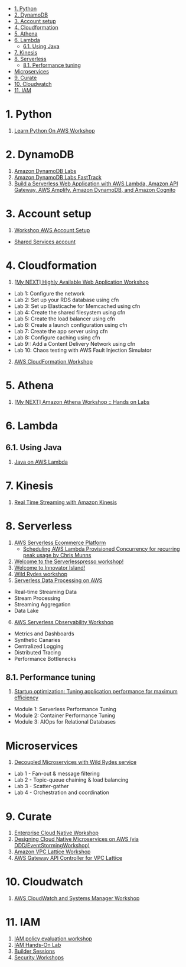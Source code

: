 
<!-- TOC -->

- [1. Python](#1-python)
- [2. DynamoDB](#2-dynamodb)
- [3. Account setup](#3-account-setup)
- [4. Cloudformation](#4-cloudformation)
- [5. Athena](#5-athena)
- [6. Lambda](#6-lambda)
  - [6.1. Using Java](#61-using-java)
- [7. Kinesis](#7-kinesis)
- [8. Serverless](#8-serverless)
  - [8.1. Performance tuning](#81-performance-tuning)
- [Microservices](#microservices)
- [9. Curate](#9-curate)
- [10. Cloudwatch](#10-cloudwatch)
- [11. IAM](#11-iam)

<!-- /TOC -->

# 1. Python

1. [Learn Python On AWS Workshop](https://catalog.us-east-1.prod.workshops.aws/workshops/3d705026-9edc-40e8-b353-bdabb116c89c/en-US)

# 2. DynamoDB

1. [Amazon DynamoDB Labs](https://amazon-dynamodb-labs.com/)
2. [Amazon DynamoDB Labs FastTrack](https://catalog.us-east-1.prod.workshops.aws/workshops/3319b690-3a41-4921-9af8-f31c7bef4cdb/en-US)
3. [Build a Serverless Web Application with AWS Lambda, Amazon API Gateway, AWS Amplify, Amazon DynamoDB, and Amazon Cognito](https://aws.amazon.com/getting-started/hands-on/build-serverless-web-app-lambda-apigateway-s3-dynamodb-cognito/)

# 3. Account setup

1. [Workshop AWS Account Setup](https://workshop-aws-account-setup.fstehle.com/)
- [Shared Services account](https://docs.aws.amazon.com/managedservices/latest/userguide/shared-services-account.html)

# 4. Cloudformation

1. [[My NEXT] Highly Available Web Application Workshop](https://catalog.us-east-1.prod.workshops.aws/workshops/3de93ad5-ebbe-4258-b977-b45cdfe661f1/en-US)
- Lab 1: Configure the network
- Lab 2: Set up your RDS database using cfn
- Lab 3: Set up Elasticache for Memcached using cfn
- Lab 4: Create the shared filesystem using cfn
- Lab 5: Create the load balancer using cfn
- Lab 6: Create a launch configuration using cfn
- Lab 7: Create the app server using cfn
- Lab 8: Configure caching using cfn
- Lab 9:: Add a Content Delivery Network using cfn
- Lab 10: Chaos testing with AWS Fault Injection Simulator
2. [AWS CloudFormation Workshop](https://catalog.workshops.aws/cfn101/en-US)

# 5. Athena

1. [[My NEXT] Amazon Athena Workshop :: Hands on Labs](https://catalog.us-east-1.prod.workshops.aws/workshops/9981f1a1-abdc-49b5-8387-cb01d238bb78/en-US)

# 6. Lambda

## 6.1. Using Java

1. [Java on AWS Lambda](https://catalog.workshops.aws/java-on-aws-lambda/en-US)

# 7. Kinesis

1. [Real Time Streaming with Amazon Kinesis](https://catalog.us-east-1.prod.workshops.aws/workshops/2300137e-f2ac-4eb9-a4ac-3d25026b235f/en-US)

# 8. Serverless

1. [AWS Serverless Ecommerce Platform](https://github.com/aws-samples/aws-serverless-ecommerce-platform)
    - [Scheduling AWS Lambda Provisioned Concurrency for recurring peak usage by Chris Munns](https://aws.amazon.com/blogs/compute/scheduling-aws-lambda-provisioned-concurrency-for-recurring-peak-usage/)
2. [Welcome to the Serverlesspresso workshop! ](https://workshop.serverlesscoffee.com/)
3. [Welcome to Innovator Island! ](https://www.eventbox.dev/published/lesson/innovator-island/)
4. [Wild Rydes workshop](https://webapp.serverlessworkshops.io/)
5. [Serverless Data Processing on AWS](https://catalog.us-east-1.prod.workshops.aws/workshops/76d4b4eb-bff7-40c6-a925-7f101ad3bd43/en-US)
- Real-time Streaming Data
- Stream Processing
- Streaming Aggregation
- Data Lake
6. [AWS Serverless Observability Workshop ](https://serverless-observability.workshop.aws/en/010_introduction.html)
- Metrics and Dashboards
- Synthetic Canaries
- Centralized Logging
- Distributed Tracing
- Performance Bottlenecks

## 8.1. Performance tuning

1. [Startup optimization: Tuning application performance for maximum efficiency](https://catalog.workshops.aws/performance-tuning/en-US)
- Module 1: Serverless Performance Tuning
- Module 2: Container Performance Tuning
- Module 3: AIOps for Relational Databases

# Microservices

1. [Decoupled Microservices with Wild Rydes service](https://catalog.us-east-1.prod.workshops.aws/workshops/e8738cf6-6eb0-4d1d-9e98-ae240d229535/en-US)
- Lab 1 - Fan-out & message filtering
- Lab 2 - Topic-queue chaining & load balancing
- Lab 3 - Scatter-gather
- Lab 4 - Orchestration and coordination

# 9. Curate

1. [Enterprise Cloud Native Workshop](https://catalog.us-east-1.prod.workshops.aws/workshops/0466c70e-4216-4352-98d9-5a8af59c86b2/en-)
2. [Designing Cloud Native Microservices on AWS (via DDD/EventStormingWorkshop)](https://github.com/aws-samples/designing-cloud-native-microservices-on-aws)
3. [Amazon VPC Lattice Workshop](https://catalog.us-east-1.prod.workshops.aws/workshops/9e543f60-e409-43d4-b37f-78ff3e1a07f5/en-US)
4. [AWS Gateway API Controller for VPC Lattice](https://github.com/aws/aws-application-networking-k8s)

# 10. Cloudwatch

1. [AWS CloudWatch and Systems Manager Workshop](https://catalog.us-east-1.prod.workshops.aws/workshops/a8e9c6a6-0ba9-48a7-a90d-378a440ab8ba/en-US)

# 11. IAM

1. [IAM policy evaluation workshop](https://catalog.us-east-1.prod.workshops.aws/workshops/6dc3124a-6bd4-46eb-b5c4-be438a82ba3d/en-US)
2. [IAM Hands-On Lab](https://catalog.us-east-1.prod.workshops.aws/workshops/8efd4edb-2b91-49fd-b1b8-3e3b5e71aa03/en-US/iam)
3. [Builder Sessions ](https://awssecworkshops.com/builder-sessions/)
4. [Security Workshops](https://awssecworkshops.com/workshops/)